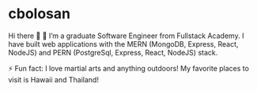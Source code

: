 # cbolosan

Hi there 👋
🌱 I’m a graduate Software Engineer from Fullstack Academy. I have built web applications with the MERN (MongoDB, Express, React, NodeJS) and PERN (PostgreSql, Express, React, NodeJS) stack.

⚡ Fun fact: I love martial arts and anything outdoors! My favorite places to visit is Hawaii and Thailand!
